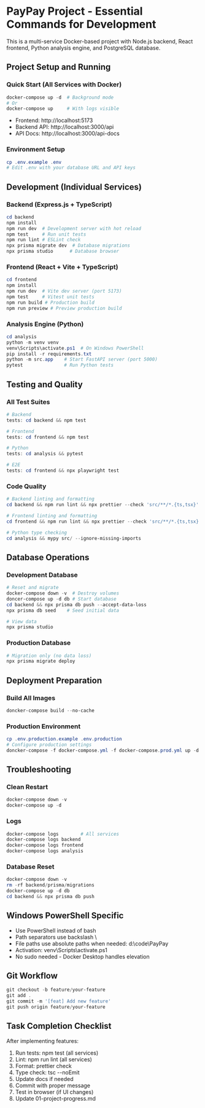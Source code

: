 # PayPay Project - Essential Commands for Development

This is a multi-service Docker-based project with Node.js backend, React frontend, Python analysis engine, and PostgreSQL database.

## Project Setup and Running

### Quick Start (All Services with Docker)
```powershell
docker-compose up -d  # Background mode
# Or
docker-compose up     # With logs visible
```
- Frontend: http://localhost:5173
- Backend API: http://localhost:3000/api
- API Docs: http://localhost:3000/api-docs

### Environment Setup
```powershell
cp .env.example .env
# Edit .env with your database URL and API keys
```

## Development (Individual Services)

### Backend (Express.js + TypeScript)
```powershell
cd backend
npm install
npm run dev  # Development server with hot reload
npm test     # Run unit tests
npm run lint # ESLint check
npx prisma migrate dev  # Database migrations
npx prisma studio      # Database browser
```

### Frontend (React + Vite + TypeScript)
```powershell
cd frontend
npm install
npm run dev  # Vite dev server (port 5173)
npm test     # Vitest unit tests
npm run build # Production build
npm run preview # Preview production build
```

### Analysis Engine (Python)
```powershell
cd analysis
python -m venv venv
venv\Scripts\activate.ps1  # On Windows PowerShell
pip install -r requirements.txt
python -m src.app    # Start FastAPI server (port 5000)
pytest               # Run Python tests
```

## Testing and Quality

### All Test Suites
```powershell
# Backend
tests: cd backend && npm test

# Frontend
tests: cd frontend && npm test

# Python
tests: cd analysis && pytest

# E2E
tests: cd frontend && npx playwright test
```

### Code Quality
```powershell
# Backend linting and formatting
cd backend && npm run lint && npx prettier --check 'src/**/*.{ts,tsx}' && npx tsc --noEmit

# Frontend linting and formatting
cd frontend && npm run lint && npx prettier --check 'src/**/*.{ts,tsx}' && npx tsc --noEmit

# Python type checking
cd analysis && mypy src/ --ignore-missing-imports
```

## Database Operations

### Development Database
```powershell
# Reset and migrate
docker-compose down -v  # Destroy volumes
doncer-compose up -d db # Start database
cd backend && npx prisma db push --accept-data-loss
npx prisma db seed    # Seed initial data

# View data
npx prisma studio
```

### Production Database
```powershell
# Migration only (no data loss)
npx prisma migrate deploy
```

## Deployment Preparation

### Build All Images
```powershell
doncker-compose build --no-cache
```

### Production Environment
```powershell
cp .env.production.example .env.production
# Configure production settings
doncker-compose -f docker-compose.yml -f docker-compose.prod.yml up -d
```

## Troubleshooting

### Clean Restart
```powershell
docker-compose down -v
docker-compose up -d
```

### Logs
```powershell
docker-compose logs        # All services
docker-compose logs backend
docker-compose logs frontend
docker-compose logs analysis
```

### Database Reset
```powershell
docker-compose down -v
rm -rf backend/prisma/migrations
docker-compose up -d db
cd backend && npx prisma db push
```

## Windows PowerShell Specific
- Use PowerShell instead of bash
- Path separators use backslash \ 
- File paths use absolute paths when needed: d:\code\PayPay
- Activation: venv\Scripts\activate.ps1
- No sudo needed - Docker Desktop handles elevation

## Git Workflow
```powershell
git checkout -b feature/your-feature
git add .
git commit -m '[feat] Add new feature'
git push origin feature/your-feature
```

## Task Completion Checklist
After implementing features:
1. Run tests: npm test (all services)
2. Lint: npm run lint (all services)
3. Format: prettier check
4. Type check: tsc --noEmit
5. Update docs if needed
6. Commit with proper message
7. Test in browser (if UI changes)
8. Update 01-project-progress.md